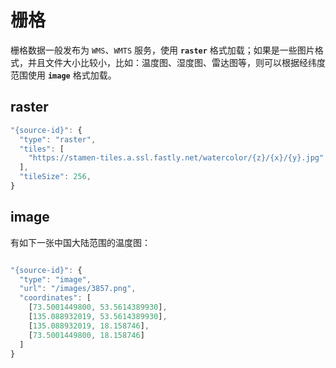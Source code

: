 # 栅格
栅格数据一般发布为 `WMS`、`WMTS` 服务，使用 **`raster`** 格式加载；如果是一些图片格式，并且文件大小比较小，比如：温度图、湿度图、雷达图等，则可以根据经纬度范围使用 **`image`** 格式加载。

## raster
``` js
"{source-id}": {
  "type": "raster",
  "tiles": [
    "https://stamen-tiles.a.ssl.fastly.net/watercolor/{z}/{x}/{y}.jpg"
  ],
  "tileSize": 256,
}
```
<ClientOnly>
  <code-view name="raster"/>
</ClientOnly>

## image
有如下一张中国大陆范围的温度图：

<!-- ![温度图](/images/3857.png) -->
<div align="center">
  <img :src="$withBase('/images/3857.png')" width="300" />
</div>

``` js
"{source-id}": {
  "type": "image",
  "url": "/images/3857.png",
  "coordinates": [
    [73.5001449800, 53.5614389930],
    [135.088932019, 53.5614389930],
    [135.088932019, 18.158746],
    [73.5001449800, 18.158746]
  ]
}
```
<ClientOnly>
  <code-view name="image"/>
</ClientOnly>
